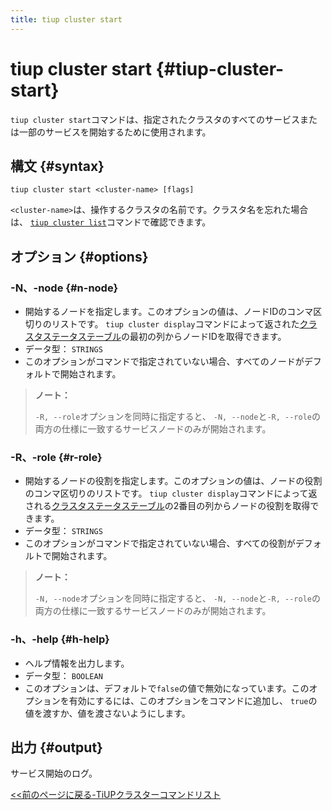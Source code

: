 ```yaml
---
title: tiup cluster start
---
```


# tiup cluster start {#tiup-cluster-start}

`tiup cluster start`コマンドは、指定されたクラスタのすべてのサービスまたは一部のサービスを開始するために使用されます。

## 構文 {#syntax}

```shell
tiup cluster start <cluster-name> [flags]
```

`<cluster-name>`は、操作するクラスタの名前です。クラスタ名を忘れた場合は、 [`tiup cluster list`](/tiup/tiup-component-cluster-list.md)コマンドで確認できます。

## オプション {#options}

### -N、-node {#n-node}

-   開始するノードを指定します。このオプションの値は、ノードIDのコンマ区切りのリストです。 `tiup cluster display`コマンドによって返された[クラスタステータステーブル](/tiup/tiup-component-cluster-display.md)の最初の列からノードIDを取得できます。
-   データ型： `STRINGS`
-   このオプションがコマンドで指定されていない場合、すべてのノードがデフォルトで開始されます。

> **ノート：**
>
> `-R, --role`オプションを同時に指定すると、 `-N, --node`と`-R, --role`の両方の仕様に一致するサービスノードのみが開始されます。

### -R、-role {#r-role}

-   開始するノードの役割を指定します。このオプションの値は、ノードの役割のコンマ区切りのリストです。 `tiup cluster display`コマンドによって返される[クラスタステータステーブル](/tiup/tiup-component-cluster-display.md)の2番目の列からノードの役割を取得できます。
-   データ型： `STRINGS`
-   このオプションがコマンドで指定されていない場合、すべての役割がデフォルトで開始されます。

> **ノート：**
>
> `-N, --node`オプションを同時に指定すると、 `-N, --node`と`-R, --role`の両方の仕様に一致するサービスノードのみが開始されます。

### -h、-help {#h-help}

-   ヘルプ情報を出力します。
-   データ型： `BOOLEAN`
-   このオプションは、デフォルトで`false`の値で無効になっています。このオプションを有効にするには、このオプションをコマンドに追加し、 `true`の値を渡すか、値を渡さないようにします。

## 出力 {#output}

サービス開始のログ。

[&lt;&lt;前のページに戻る-TiUPクラスターコマンドリスト](/tiup/tiup-component-cluster.md#command-list)
